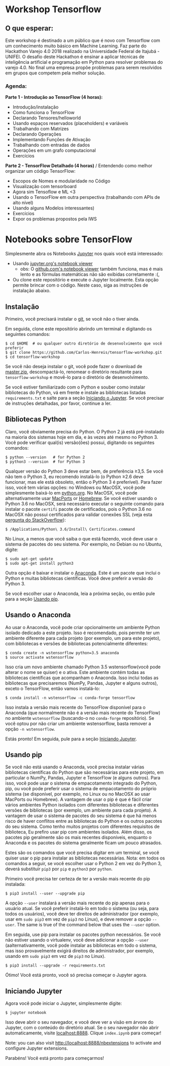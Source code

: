 # Workshop Tensorflow


## O que esperar:

Este workshop é destinado a um público que é novo com Tensorflow com um conhecimento muito básico em Machine Learning. Faz parte do Hackathon Varejo 4.0 2018 realizado na Universidade Federal de Itajubá - UNIFEI. O desafio deste Hackathon é ensinar a aplicar técnicas de inteligência artificial e programação em Python para resolver problemas do varejo 4.0. No final uma empresa propõe problemas para serem resolvidos em grupos que competem pela melhor solução.  

### Agenda:

**Parte 1 - Introdução ao TensorFlow (4 horas):**

* Introdução/instalação
* Como funciona o TensorFlow
* Declarando Tensores/helloworld
* Usando espaços reservados (placeholders) e variáveis
* Trabalhando com Matrizes
* Declarando Operações
* Implementando Funções de Ativação
* Trabalhando com entradas de dados
* Operações em um grafo computacional
* Exercícios

**Parte 2 - TensorFlow Detalhado (4 horas)** / Entendendo como melhor organizar um código TensorFlow:

* Escopos de Nomes e modularidade no Código
* Visualização com tensorboard
* Agora sim Tensoflow e ML <3
* Usando o TensorFlow em outra perspectiva (trabalhando com APIs de alto nível)
* Usando alguns Modelos interessantes)
* Exercícios
* Expor os problemas propostos pela IWS

# Notebooks sobre TensorFlow

Simplesmente abra os Notebooks [Jupyter](http://jupyter.org/) nos quais você está interessado:


* Usando [jupyter.org's notebook viewer](http://nbviewer.jupyter.org/github/ageron/handson-ml/blob/master/index.ipynb)
    * obs: O [github.com's notebook viewer](https://github.com/ageron/handson-ml/blob/master/index.ipynb) também funciona, mas é mais lento e as fórmulas matemáticas não são exibidas corretamente :(,
* Ou clone este repositório e execute o Jupyter localmente. Esta opção permite brincar com o código. Neste caso, siga as instruções de instalação abaixo.

## Instalação

Primeiro, você precisará instalar o [git](https://git-scm.com/), se você não o tiver ainda.

Em seguida, clone este repositório abrindo um terminal e digitando os seguintes comandos:

    $ cd $HOME  # ou qualquer outro diretório de desenvolvimento que você preferir
    $ git clone https://github.com/Carlos-Henreis/tensorflow-workshop.git
    $ cd tensorflow-workshop

Se você não deseja instalar o git, você pode fazer o download de [master.zip](https://github.com/Carlos-Henreis/tensorflow-workshop/archive/master.zip), descompactá-lo, renomear o diretório resultante para `tensorflow-workshop` e movê-lo para o diretório de desenvolvimento.

Se você estiver familiarizado com o Python e souber como instalar bibliotecas do Python, vá em frente e instale as bibliotecas listadas `requirements.txt` e salte para a seção [Iniciando o Jupyter](#starting-jupyter). Se você precisar de instruções detalhadas, por favor, continue a ler.

## Bibliotecas Python

Claro, você obviamente precisa do Python. O Python 2 já está pré-instalado na maioria dos sistemas hoje em dia, e às vezes até mesmo no Python 3. Você pode verificar qual(is) versão(ões) possui, digitando os seguintes comandos:

    $ python --version   # for Python 2
    $ python3 --version  # for Python 3

Qualquer versão do Python 3 deve estar bem, de preferência ≥3,5. Se você não tem o Python 3, eu recomendo instalá-lo (o Python ≥2.6 deve funcionar, mas ele está obsoleto, então o Python 3 é preferível). Para fazer isso, você tem várias opções: no Windows ou MacOSX, você pode simplesmente baixá-lo em [python.org](https://www.python.org/downloads/). No MacOSX, você pode alternativamente usar [MacPorts](https://www.macports.org/) or [Homebrew](https://brew.sh/). Se você estiver usando o Python 3.6 no MacOSX, será necessário executar o seguinte comando para instalar o pacote `certifi` pacote de certificados, pois o Python 3.6 no MacOSX não possui certificados para validar conexões SSL (veja esta [pergunta do StackOverflow](https://stackoverflow.com/questions/27835619/urllib-and-ssl-certificate-verify-failed-error)):

    $ /Applications/Python\ 3.6/Install\ Certificates.command

No Linux, a menos que você saiba o que está fazendo, você deve usar o sistema de pacotes do seu sistema. Por exemplo, no Debian ou no Ubuntu, digite:

    $ sudo apt-get update
    $ sudo apt-get install python3

Outra opção é baixar e instalar o [Anaconda](https://www.continuum.io/downloads). Este é um pacote que inclui o Python e muitas bibliotecas científicas. Você deve preferir a versão do Python 3.

Se você escolher usar o Anaconda, leia a próxima seção, ou então pule para a seção [Usando pip](#using-pip).

## Usando o Anaconda
Ao usar o Anaconda, você pode criar opcionalmente um ambiente Python isolado dedicado a este projeto. Isso é recomendado, pois permite ter um ambiente diferente para cada projeto (por exemplo, um para este projeto), com bibliotecas e versões de bibliotecas potencialmente diferentes:

    $ conda create -n wstensorflow python=3.5 anaconda
    $ source activate wstensorflow

Isso cria um novo ambiente chamado Python 3.5 wstensorflow(você pode alterar o nome se quiser) e o ativa. Este ambiente contém todas as bibliotecas científicas que acompanham o Anaconda. Isso inclui todas as bibliotecas que precisaremos (NumPy, Pandas, Jupyter e alguns outros), exceto o TensorFlow, então vamos instalá-lo:

    $ conda install -n wstensorflow -c conda-forge tensorflow

Isso instala a versão mais recente do TensorFlow disponível para o Anaconda (que normalmente não é a versão mais recente do TensorFlow) no ambiente `wstensorflow` (buscando-o no `conda-forge` repositório). Se você optou por não criar um ambiente wstensorflow, basta remover a opção `-n wstensorflow`.


Estás pronto! Em seguida, pule para a seção [Iniciando Jupyter](#starting-jupyter).

## Usando pip
Se você não está usando o Anaconda, você precisa instalar várias bibliotecas científicas do Python que são necessárias para este projeto, em particular o NumPy, Pandas, Jupyter e TensorFlow (e alguns outros). Para isso, você pode usar o sistema de empacotamento integrado do Python, pip, ou você pode preferir usar o sistema de empacotamento do próprio sistema (se disponível, por exemplo, no Linux ou no MacOSX ao usar MacPorts ou Homebrew). A vantagem de usar o pip é que é fácil criar vários ambientes Python isolados com diferentes bibliotecas e diferentes versões de bibliotecas (por exemplo, um ambiente para cada projeto). A vantagem de usar o sistema de pacotes do seu sistema é que há menos risco de haver conflitos entre as bibliotecas do Python e os outros pacotes do seu sistema. Como tenho muitos projetos com diferentes requisitos de biblioteca, Eu prefiro usar pip com ambientes isolados. Além disso, os pacotes pip geralmente são os mais recentes disponíveis, enquanto o Anaconda e os pacotes do sistema geralmente ficam um pouco atrasados.

Estes são os comandos que você precisa digitar em um terminal, se você quiser usar o pip para instalar as bibliotecas necessárias. Nota: em todos os comandos a seguir, se você escolher usar o Python 2 em vez do Python 3, deverá substituir `pip3` por `pip` e `python3` por `python`.

Primeiro você precisa ter certeza de ter a versão mais recente do pip instalada:

    $ pip3 install --user --upgrade pip

A opção `--user` instalará a versão mais recente do pip apenas para o usuário atual. Se você preferir instalá-lo em todo o sistema (ou seja, para todos os usuários), você deve ter direitos de administrador (por exemplo, usar em `sudo pip3` em vez de  `pip3` no Linux), e deve remover a opção `--user`. The same is true of the command below that uses the `--user` option.


Em seguida, use pip para instalar os pacotes python necessários. Se você não estiver usando o virtualenv, você deve adicionar a opção `--user` (aalternativamente, você pode instalar as bibliotecas em todo o sistema, mas isso provavelmente exigirá direitos de administrador, por exemplo, usando em `sudo pip3` em vez de `pip3` no Linux).

    $ pip3 install --upgrade -r requirements.txt

Ótimo! Você está pronto, você só precisa começar o Jupyter agora.

## Iniciando Jupyter
Agora você pode iniciar o Jupyter, simplesmente digite:

    $ jupyter notebook

Isso deve abrir o seu navegador, e você deve ver a visão em árvore do Jupyter, com o conteúdo do diretório atual. Se o seu navegador não abrir automaticamente, visite [localhost:8888](http://localhost:8888/tree). Clique `index.ipynb` para começar!

Note: you can also visit [http://localhost:8888/nbextensions](http://localhost:8888/nbextensions) to activate and configure Jupyter extensions.

Parabéns! Você está pronto para começarmos!
